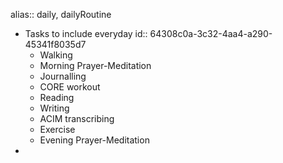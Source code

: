 alias:: daily, dailyRoutine

- Tasks to include everyday
  id:: 64308c0a-3c32-4aa4-a290-45341f8035d7
	- Walking
	- Morning Prayer-Meditation
	- Journalling
	- CORE workout
	- Reading
	- Writing
	- ACIM transcribing
	- Exercise
	- Evening Prayer-Meditation
-